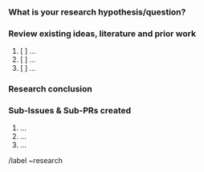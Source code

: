 ### What is your research hypothesis/question?
<!-- What is the topic of research here? What is the question attempting to be answered? What are the resources that you intend to read/explore? -->

### Review existing ideas, literature and prior work
<!-- Items of literature, websites, prior work, issues to review and read: -->
1. [ ] ...
2. [ ] ...
3. [ ] ...

### Research conclusion
<!-- Write a conclusion regarding the research after using the comments to indicate progress. This is done at the end. -->

### Sub-Issues & Sub-PRs created
<!-- List design/development subissues and PRs derived from this research: -->
1. ...
2. ...
3. ...

/label ~research